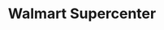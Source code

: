 ---
title: "Walmart Supercenter"
url: /milwaukee/walmart-supercenter-west-silver-spring-drive/
shop: Supermarkt
---